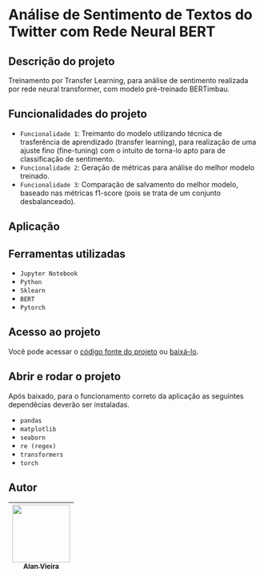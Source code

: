# Análise de Sentimento de Textos do Twitter com Rede Neural BERT
## Descrição do projeto
Treinamento por Transfer Learning, para análise de sentimento realizada por rede neural transformer, com modelo pré-treinado BERTimbau. 

## Funcionalidades do projeto

- `Funcionalidade 1`: Treimanto do modelo utilizando técnica de trasferência de aprendizado (transfer learning), para realização de uma ajuste fino (fine-tuning) com o intuito de torna-lo apto para de classificação de sentimento.
- `Funcionalidade 2`: Geração de métricas para análise do melhor modelo treinado.
- `Funcionalidade 3`: Comparação de salvamento do melhor modelo, baseado nas métricas f1-score (pois se trata de um conjunto desbalanceado).

## Aplicação

                                                                                                            
## Ferramentas utilizadas
- `Jupyter Notebook`
- `Python`
- `Sklearn`
- `BERT`
- `Pytorch`

## Acesso ao projeto

Você pode acessar o [código fonte do projeto](https://github.com/alan-vieira/analise_sent_twitter_bert/blob/main/an_sent_BERTimbau_lematizacao.ipynb) ou [baixá-lo](https://github.com/alan-vieira/analise_sent_twitter_bert/archive/refs/heads/main.zip).

## Abrir e rodar o projeto
Após baixado, para o funcionamento correto da aplicação as seguintes dependêcias deverão ser instaladas.

- `pandas`
- `matplotlib`
- `seaborn`
- `re (regex)`
- `transformers`
- `torch`

## Autor

| [<img src="https://avatars.githubusercontent.com/alan-vieira" width=115><br><sub>Alan Vieira</sub>](https://github.com/alan-vieira) |
| :---: |

